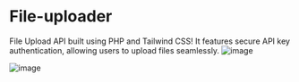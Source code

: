# File-uploader
File Upload API built using PHP and Tailwind CSS! It features secure API key authentication, allowing users to upload files seamlessly.
![image](https://github.com/user-attachments/assets/789097e6-b37e-4263-b493-8dad7327ae8a)

![image](https://github.com/user-attachments/assets/dda9c25b-b18e-4260-936a-9fdddd12b05b)
